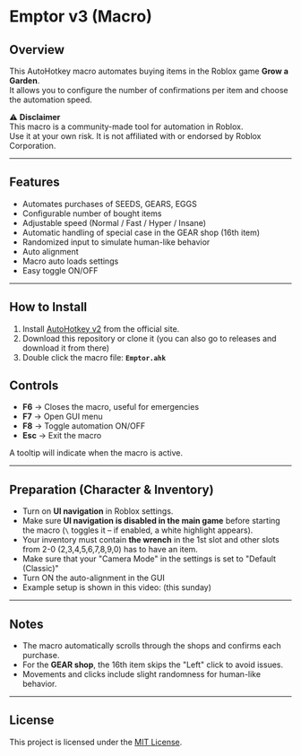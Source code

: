 # Emptor v3 (Macro)

## Overview

This AutoHotkey macro automates buying items in the Roblox game **Grow a Garden**.  
It allows you to configure the number of confirmations per item and choose the automation speed.

⚠️ **Disclaimer**  
This macro is a community-made tool for automation in Roblox.  
Use it at your own risk. It is not affiliated with or endorsed by Roblox Corporation.

---

## Features

- Automates purchases of SEEDS, GEARS, EGGS   
- Configurable number of bought items  
- Adjustable speed (Normal / Fast / Hyper / Insane)  
- Automatic handling of special case in the GEAR shop (16th item)  
- Randomized input to simulate human-like behavior
- Auto alignment
- Macro auto loads settings
- Easy toggle ON/OFF  

---

## How to Install

1. Install [AutoHotkey v2](https://www.autohotkey.com/) from the official site.  
2. Download this repository or clone it (you can also go to releases and download it from there) 
3. Double click the macro file: **`Emptor.ahk`**  

## Controls

- **F6** → Closes the macro, useful for emergencies
- **F7** → Open GUI menu
- **F8** → Toggle automation ON/OFF
- **Esc** → Exit the macro  

A tooltip will indicate when the macro is active.  

---

## Preparation (Character & Inventory)

- Turn on **UI navigation** in Roblox settings.  
- Make sure **UI navigation is disabled in the main game** before starting the macro (`\` toggles it – if enabled, a white highlight appears).  
- Your inventory must contain **the wrench** in the 1st slot and other slots from 2-0 (2,3,4,5,6,7,8,9,0) has to have an item.
- Make sure that your "Camera Mode" in the settings is set to "Default (Classic)"
- Turn ON the auto-alignment in the GUI
- Example setup is shown in this video: (this sunday)

---

## Notes

- The macro automatically scrolls through the shops and confirms each purchase.  
- For the **GEAR shop**, the 16th item skips the "Left" click to avoid issues.  
- Movements and clicks include slight randomness for human-like behavior.  

---

## License

This project is licensed under the [MIT License](LICENSE).  
